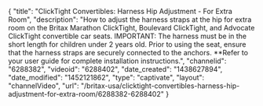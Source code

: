 {
    "title": "ClickTight Convertibles: Harness Hip Adjustment - For Extra Room",
    "description": "How to adjust the harness straps at the hip for extra room on the Britax Marathon ClickTight, Boulevard ClickTight, and Advocate ClickTight convertible car seats. IMPORTANT: The harness must be in the short length for children under 2 years old. Prior to using the seat, ensure that the harness straps are securely connected to the anchors. **Refer to your user guide for complete installation instructions.",
    "channelid": "6288382",
    "videoid": "6288402",
    "date_created": "1438627894",
    "date_modified": "1452121862",
    "type": "captivate",
    "layout": "channelVideo",
    "url": "\/britax-usa\/clicktight-convertibles-harness-hip-adjustment-for-extra-room\/6288382-6288402"
}